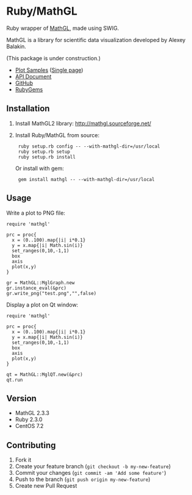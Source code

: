 # Ruby/MathGL

Ruby wrapper of [MathGL](http://mathgl.sourceforge.net/), made using SWIG.

MathGL is a library for scientific data visualization developed by Alexey Balakin.

(This package is under construction.)

- [Plot Samples](https://github.com/masa16/ruby-mathgl-sample)
  ([Single page](https://github.com/masa16/ruby-mathgl-sample/blob/master/single_page/README.md))
- [API Document](http://masa16.github.io/ruby-mathgl/doc/frames.html)
- [GitHub](https://github.com/masa16/ruby-mathgl)
- [RubyGems](https://rubygems.org/gems/mathgl)

## Installation

1. Install MathGL2 library: http://mathgl.sourceforge.net/

2. Install Ruby/MathGL from source:

        ruby setup.rb config -- --with-mathgl-dir=/usr/local
        ruby setup.rb setup
        ruby setup.rb install

   Or install with gem:

        gem install mathgl -- --with-mathgl-dir=/usr/local

## Usage

Write a plot to PNG file:

    require 'mathgl'

    prc = proc{
      x = (0..100).map{|i| i*0.1}
      y = x.map{|i| Math.sin(i)}
      set_ranges(0,10,-1,1)
      box
      axis
      plot(x,y)
    }

    gr = MathGL::MglGraph.new
    gr.instance_eval(&prc)
    gr.write_png("test.png","",false)

Display a plot on Qt window:

    require 'mathgl'

    prc = proc{
      x = (0..100).map{|i| i*0.1}
      y = x.map{|i| Math.sin(i)}
      set_ranges(0,10,-1,1)
      box
      axis
      plot(x,y)
    }

    qt = MathGL::MglQT.new(&prc)
    qt.run

## Version

- MathGL 2.3.3
- Ruby 2.3.0
- CentOS 7.2

## Contributing

1. Fork it
2. Create your feature branch (`git checkout -b my-new-feature`)
3. Commit your changes (`git commit -am 'Add some feature'`)
4. Push to the branch (`git push origin my-new-feature`)
5. Create new Pull Request

